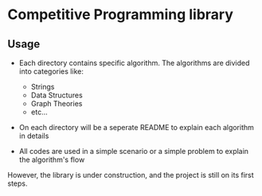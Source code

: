 # Competitive Programming library

## Usage

- Each directory contains specific algorithm. The algorithms are divided into categories like:
  - Strings
  - Data Structures
  - Graph Theories
  - etc...

- On each directory will be a seperate README to explain each algorithm in details

- All codes are used in a simple scenario or a simple problem to explain the algorithm's flow

However, the library is under construction, and the project is still on its first steps.